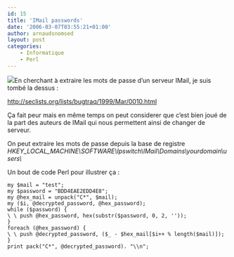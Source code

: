```yaml
---
id: 15
title: 'IMail passwords'
date: '2006-03-07T03:55:21+01:00'
author: arnaudsnomsed
layout: post
categories:
    - Informatique
    - Perl
---
```


![](http://arnaud.desmons.free.fr/img/lock-bottom.png)En cherchant à extraire les mots de passe d’un serveur IMail, je suis tombé la dessus :

<http://seclists.org/lists/bugtraq/1999/Mar/0010.html>

Ça fait peur mais en même temps on peut considerer que c’est bien joué de la part des auteurs de IMail qui nous permettent ainsi de changer de serveur.

On peut extraire les mots de passe depuis la base de registre *HKEY\_LOCAL\_MACHINE\\SOFTWARE\\Ipswitch\\IMail\\Domains\\yourdomain\\users\\*

Un bout de code Perl pour illustrer ça :

```
my $mail = "test";
my $password = "BDD4EAE2EDD4E8";
my @hex_mail = unpack("C*", $mail);
my ($i, @decrypted_password, @hex_password);
while ($password) {
\ \ push @hex_password, hex(substr($password, 0, 2, ''));
}
foreach (@hex_password) {
\ \ push @decrypted_password, ($_ - $hex_mail[$i++ % length($mail)]);
}
print pack("C*", @decrypted_password). "\\n";
```